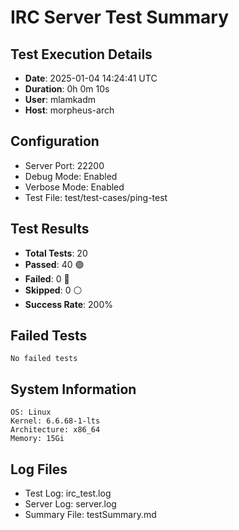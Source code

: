 # IRC Server Test Summary
## Test Execution Details

- **Date**: 2025-01-04 14:24:41 UTC
- **Duration**: 0h 0m 10s
- **User**: mlamkadm
- **Host**: morpheus-arch

## Configuration
- Server Port: 22200
- Debug Mode: Enabled
- Verbose Mode: Enabled
- Test File: test/test-cases/ping-test

## Test Results
- **Total Tests**: 20
- **Passed**: 40 🟢
- **Failed**: 0 🔴
- **Skipped**: 0 ⚪
- **Success Rate**: 200%

## Failed Tests
```
No failed tests
```

## System Information
```
OS: Linux
Kernel: 6.6.68-1-lts
Architecture: x86_64
Memory: 15Gi
```

## Log Files
- Test Log: irc_test.log
- Server Log: server.log
- Summary File: testSummary.md


